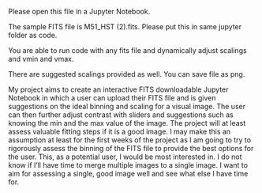Please open this file in a Jupyter Notebook. 

The sample FITS file is M51_HST (2).fits. Please put this in same jupyter folder as code. 

You are able to run code with any fits file and dynamically adjust scalings and vmin and vmax.

There are suggested scalings provided as well. You can save file as png. 

My project aims to create an interactive FITS downloadable Jupyter Notebook in which a user can upload their FITS file and is given suggestions on the ideal binning and scaling for a visual image. The user can then further adjust contrast with sliders and suggestions such as knowing the min and the max value of the image. 
The project will at least assess valuable fitting steps if it is a good image. I may make this an assumption at least for the first weeks of the project as I am going to try to rigorously assess the binning of the FITS file to provide the best options for the user. This, as a potential user, I would be most interested in. I do not know if I’ll have time to merge multiple images to a single image. I want to aim for assessing a single, good image well and see what else I have time for. 
